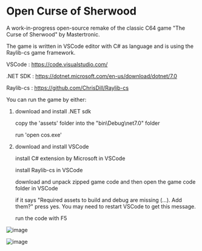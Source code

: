 # Open Curse of Sherwood

A work-in-progress open-source remake of the classic C64 game "The Curse of Sherwood" by Mastertronic.

The game is written in VSCode editor with C# as language and is using the Raylib-cs game framework.

VSCode       : https://code.visualstudio.com/

.NET SDK     : https://dotnet.microsoft.com/en-us/download/dotnet/7.0

Raylib-cs    : https://github.com/ChrisDill/Raylib-cs


You can run the game by either:

1. download and install .NET sdk
   
   copy the 'assets' folder into the "bin\Debug\net7.0" folder
   
   run 'open cos.exe'


2. download and install VSCode
   
   install C# extension by Microsoft in VSCode
   
   install Raylib-cs in VSCode
   
   download and unpack zipped game code and then open the game code folder in VSCode
   
   if it says "Required assets to build and debug are missing (...). Add them?" press yes. You may need to restart VSCode to get this message.
   
   run the code with F5


![image](https://user-images.githubusercontent.com/72857208/231353591-fd998577-1035-4faa-9596-f04f841b4231.png)

![image](https://user-images.githubusercontent.com/72857208/231353656-f656ef7d-22ba-4ce8-b5c1-00fca6c1690e.png)
